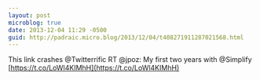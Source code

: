```yaml
---
layout: post
microblog: true
date: 2013-12-04 11:29 -0500
guid: http://padraic.micro.blog/2013/12/04/t408271911287021568.html
---
```

This link crashes @Twitterrific RT @jpoz: My first two years with @Simplify [https://t.co/LoWl4KIMhH](https://t.co/LoWl4KIMhH)

